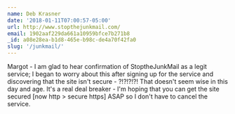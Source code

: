 ```yaml
---
name: Deb Krasner
date: '2018-01-11T07:00:57-05:00'
url: http://www.stopthejunkmail.com/
email: 1902aaf229da661a10959bfce7b271b8
_id: a08e28ea-b1d8-465e-b98c-de4a70f42fa0
slug: '/junkmail/'
---
```


Margot - I am glad to hear confirmation of StoptheJunkMail as a legit service;
I began to worry about this after signing up for the service and discovering
that the site isn't secure - ?!?!?!?! That doesn't seem wise in this day and
age. It's a real deal breaker - I'm hoping that you can get the site secured
[now http &gt; secure https] ASAP so I don't have to cancel the service.
